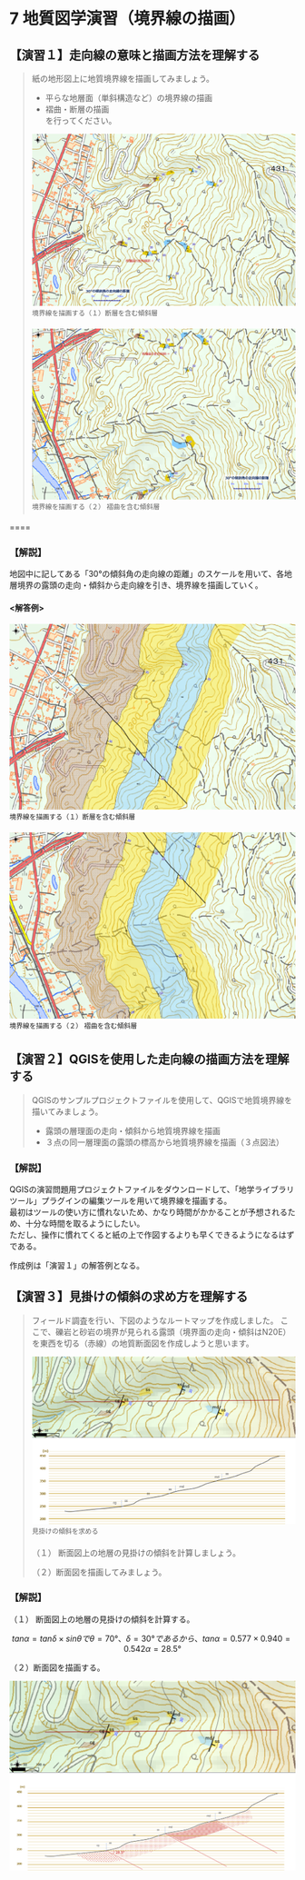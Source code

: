 # 7 地質図学演習（境界線の描画）  

## 【演習１】走向線の意味と描画方法を理解する  

>  紙の地形図上に地質境界線を描画してみましょう。  
> * 平らな地層面（単斜構造など）の境界線の描画
> * 褶曲・断層の描画  
> を行ってください。  
>
> ![境界線を描画する1](./img/chapter07_07.png)  
> <sup>境界線を描画する（１）断層を含む傾斜層</sup>  
>
> ![境界線を描画する2](./img/chapter07_08.png)  
> <sup>境界線を描画する（２） 褶曲を含む傾斜層</sup>  

====  
### 【解説】    

地図中に記してある「30°の傾斜角の走向線の距離」のスケールを用いて、各地層境界の露頭の走向・傾斜から走向線を引き、境界線を描画していく。

#### <解答例>    

![境界線を描画する1](./img/task_07_1_1.png)  
<sup>境界線を描画する（１）断層を含む傾斜層</sup>  

![境界線を描画する2](./img/task_07_1_2.png)  
<sup>境界線を描画する（２） 褶曲を含む傾斜層</sup>  


## 【演習２】QGISを使用した走向線の描画方法を理解する   

> QGISのサンプルプロジェクトファイルを使用して、QGISで地質境界線を描いてみましょう。  
> 
> * 露頭の層理面の走向・傾斜から地質境界線を描画
> * ３点の同一層理面の露頭の標高から地質境界線を描画（３点図法）  
> 


### 【解説】  

QGISの演習問題用プロジェクトファイルをダウンロードして、「地学ライブラリツール」プラグインの編集ツールを用いて境界線を描画する。  
最初はツールの使い方に慣れないため、かなり時間がかかることが予想されるため、十分な時間を取るようにしたい。  
ただし、操作に慣れてくると紙の上で作図するよりも早くできるようになるはずである。

作成例は「演習１」の解答例となる。  


## 【演習３】見掛けの傾斜の求め方を理解する  

> フィールド調査を行い、下図のようなルートマップを作成しました。 ここで、礫岩と砂岩の境界が見られる露頭（境界面の走向・傾斜はN20E）を東西を切る（赤線）の地質断面図を作成しようと思います。
>
> ![見掛けの傾斜を求める](./img/chapter07_06.png)  
> <sup>見掛けの傾斜を求める</sup>  
>
> （１） 断面図上の地層の見掛けの傾斜を計算しましょう。
>
> （２）断面図を描画してみましょう。  
> 


### 【解説】    

（１） 断面図上の地層の見掛けの傾斜を計算する。

```math
tan α = tan δ × sin θ で
θ = 70°、δ = 30°  であるから、
  tan α = 0.577 × 0.940 = 0.542
  α = 28.5°
```

（２）断面図を描画する。  

![断面図](./img/task_07_3_1.png)  